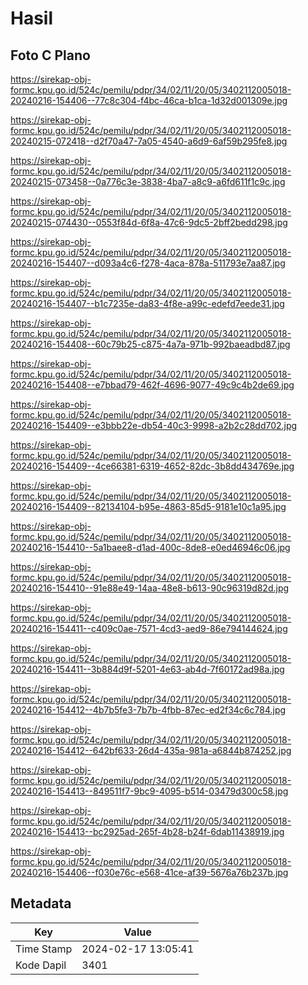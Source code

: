 # Hasil

## Foto C Plano

https://sirekap-obj-formc.kpu.go.id/524c/pemilu/pdpr/34/02/11/20/05/3402112005018-20240216-154406--77c8c304-f4bc-46ca-b1ca-1d32d001309e.jpg

https://sirekap-obj-formc.kpu.go.id/524c/pemilu/pdpr/34/02/11/20/05/3402112005018-20240215-072418--d2f70a47-7a05-4540-a6d9-6af59b295fe8.jpg

https://sirekap-obj-formc.kpu.go.id/524c/pemilu/pdpr/34/02/11/20/05/3402112005018-20240215-073458--0a776c3e-3838-4ba7-a8c9-a6fd611f1c9c.jpg

https://sirekap-obj-formc.kpu.go.id/524c/pemilu/pdpr/34/02/11/20/05/3402112005018-20240215-074430--0553f84d-6f8a-47c6-9dc5-2bff2bedd298.jpg

https://sirekap-obj-formc.kpu.go.id/524c/pemilu/pdpr/34/02/11/20/05/3402112005018-20240216-154407--d093a4c6-f278-4aca-878a-511793e7aa87.jpg

https://sirekap-obj-formc.kpu.go.id/524c/pemilu/pdpr/34/02/11/20/05/3402112005018-20240216-154407--b1c7235e-da83-4f8e-a99c-edefd7eede31.jpg

https://sirekap-obj-formc.kpu.go.id/524c/pemilu/pdpr/34/02/11/20/05/3402112005018-20240216-154408--60c79b25-c875-4a7a-971b-992baeadbd87.jpg

https://sirekap-obj-formc.kpu.go.id/524c/pemilu/pdpr/34/02/11/20/05/3402112005018-20240216-154408--e7bbad79-462f-4696-9077-49c9c4b2de69.jpg

https://sirekap-obj-formc.kpu.go.id/524c/pemilu/pdpr/34/02/11/20/05/3402112005018-20240216-154409--e3bbb22e-db54-40c3-9998-a2b2c28dd702.jpg

https://sirekap-obj-formc.kpu.go.id/524c/pemilu/pdpr/34/02/11/20/05/3402112005018-20240216-154409--4ce66381-6319-4652-82dc-3b8dd434769e.jpg

https://sirekap-obj-formc.kpu.go.id/524c/pemilu/pdpr/34/02/11/20/05/3402112005018-20240216-154409--82134104-b95e-4863-85d5-9181e10c1a95.jpg

https://sirekap-obj-formc.kpu.go.id/524c/pemilu/pdpr/34/02/11/20/05/3402112005018-20240216-154410--5a1baee8-d1ad-400c-8de8-e0ed46946c06.jpg

https://sirekap-obj-formc.kpu.go.id/524c/pemilu/pdpr/34/02/11/20/05/3402112005018-20240216-154410--91e88e49-14aa-48e8-b613-90c96319d82d.jpg

https://sirekap-obj-formc.kpu.go.id/524c/pemilu/pdpr/34/02/11/20/05/3402112005018-20240216-154411--c409c0ae-7571-4cd3-aed9-86e794144624.jpg

https://sirekap-obj-formc.kpu.go.id/524c/pemilu/pdpr/34/02/11/20/05/3402112005018-20240216-154411--3b884d9f-5201-4e63-ab4d-7f60172ad98a.jpg

https://sirekap-obj-formc.kpu.go.id/524c/pemilu/pdpr/34/02/11/20/05/3402112005018-20240216-154412--4b7b5fe3-7b7b-4fbb-87ec-ed2f34c6c784.jpg

https://sirekap-obj-formc.kpu.go.id/524c/pemilu/pdpr/34/02/11/20/05/3402112005018-20240216-154412--642bf633-26d4-435a-981a-a6844b874252.jpg

https://sirekap-obj-formc.kpu.go.id/524c/pemilu/pdpr/34/02/11/20/05/3402112005018-20240216-154413--849511f7-9bc9-4095-b514-03479d300c58.jpg

https://sirekap-obj-formc.kpu.go.id/524c/pemilu/pdpr/34/02/11/20/05/3402112005018-20240216-154413--bc2925ad-265f-4b28-b24f-6dab11438919.jpg

https://sirekap-obj-formc.kpu.go.id/524c/pemilu/pdpr/34/02/11/20/05/3402112005018-20240216-154406--f030e76c-e568-41ce-af39-5676a76b237b.jpg


## Metadata

| Key        | Value               |
| ---------- | ------------------- |
| Time Stamp | 2024-02-17 13:05:41 |
| Kode Dapil | 3401                |




